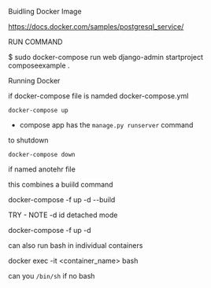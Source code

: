 Buidling Docker Image

https://docs.docker.com/samples/postgresql_service/





RUN COMMAND

$ sudo docker-compose run web django-admin startproject composeexample .







Running Docker 

if docker-compose file is namded docker-compose.yml

`docker-compose up`

- compose app has the `manage.py runserver` command



to shutdown 

`docker-compose down`





if named anotehr file

this combines a buiild command

docker-compose -f <docker-compose name> up  -d --build



TRY - NOTE -d id detached mode

docker-compose -f <docker-compose> up -d         





can also run bash in individual containers

docker exec -it <container_name> bash



can you `/bin/sh` if no bash